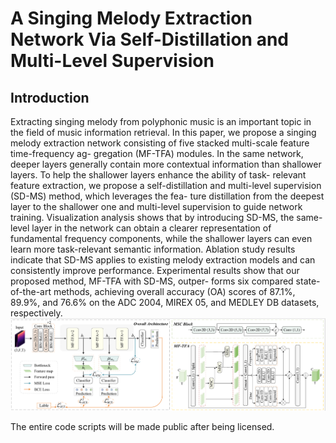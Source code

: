# A Singing Melody Extraction Network Via Self-Distillation and Multi-Level Supervision
## Introduction
Extracting singing melody from polyphonic music
is an important topic in the field of music information retrieval.
In this paper, we propose a singing melody extraction network
consisting of five stacked multi-scale feature time-frequency ag-
gregation (MF-TFA) modules. In the same network, deeper layers
generally contain more contextual information than shallower
layers. To help the shallower layers enhance the ability of task-
relevant feature extraction, we propose a self-distillation and
multi-level supervision (SD-MS) method, which leverages the fea-
ture distillation from the deepest layer to the shallower one and
multi-level supervision to guide network training. Visualization
analysis shows that by introducing SD-MS, the same-level layer in
the network can obtain a clearer representation of fundamental
frequency components, while the shallower layers can even learn
more task-relevant semantic information. Ablation study results
indicate that SD-MS applies to existing melody extraction models
and can consistently improve performance. Experimental results
show that our proposed method, MF-TFA with SD-MS, outper-
forms six compared state-of-the-art methods, achieving overall
accuracy (OA) scores of 87.1%, 89.9%, and 76.6% on the ADC
2004, MIREX 05, and MEDLEY DB datasets, respectively. 
<img src="./overall.png">

The entire code scripts will be made public after being licensed.
